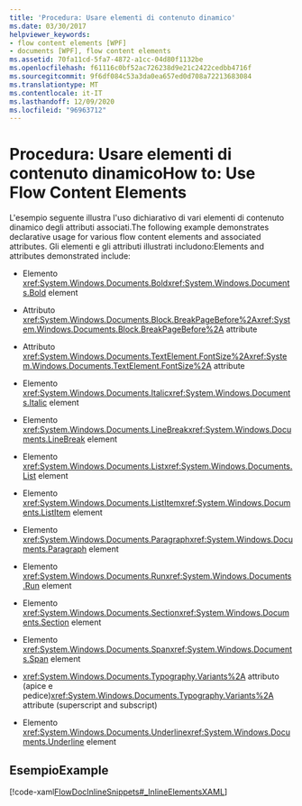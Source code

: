 ```yaml
---
title: 'Procedura: Usare elementi di contenuto dinamico'
ms.date: 03/30/2017
helpviewer_keywords:
- flow content elements [WPF]
- documents [WPF], flow content elements
ms.assetid: 70fa11cd-5fa7-4872-a1cc-04d80f1132be
ms.openlocfilehash: f61116c0bf52ac726238d9e21c2422cedbb4716f
ms.sourcegitcommit: 9f6df084c53a3da0ea657ed0d708a72213683084
ms.translationtype: MT
ms.contentlocale: it-IT
ms.lasthandoff: 12/09/2020
ms.locfileid: "96963712"
---
```

# <a name="how-to-use-flow-content-elements"></a><span data-ttu-id="fbe79-102">Procedura: Usare elementi di contenuto dinamico</span><span class="sxs-lookup"><span data-stu-id="fbe79-102">How to: Use Flow Content Elements</span></span>
<span data-ttu-id="fbe79-103">L'esempio seguente illustra l'uso dichiarativo di vari elementi di contenuto dinamico degli attributi associati.</span><span class="sxs-lookup"><span data-stu-id="fbe79-103">The following example demonstrates declarative usage for various flow content elements and associated attributes.</span></span>  <span data-ttu-id="fbe79-104">Gli elementi e gli attributi illustrati includono:</span><span class="sxs-lookup"><span data-stu-id="fbe79-104">Elements and attributes demonstrated include:</span></span>  
  
- <span data-ttu-id="fbe79-105">Elemento <xref:System.Windows.Documents.Bold></span><span class="sxs-lookup"><span data-stu-id="fbe79-105"><xref:System.Windows.Documents.Bold> element</span></span>  
  
- <span data-ttu-id="fbe79-106">Attributo <xref:System.Windows.Documents.Block.BreakPageBefore%2A></span><span class="sxs-lookup"><span data-stu-id="fbe79-106"><xref:System.Windows.Documents.Block.BreakPageBefore%2A> attribute</span></span>  
  
- <span data-ttu-id="fbe79-107">Attributo <xref:System.Windows.Documents.TextElement.FontSize%2A></span><span class="sxs-lookup"><span data-stu-id="fbe79-107"><xref:System.Windows.Documents.TextElement.FontSize%2A> attribute</span></span>  
  
- <span data-ttu-id="fbe79-108">Elemento <xref:System.Windows.Documents.Italic></span><span class="sxs-lookup"><span data-stu-id="fbe79-108"><xref:System.Windows.Documents.Italic> element</span></span>  
  
- <span data-ttu-id="fbe79-109">Elemento <xref:System.Windows.Documents.LineBreak></span><span class="sxs-lookup"><span data-stu-id="fbe79-109"><xref:System.Windows.Documents.LineBreak> element</span></span>  
  
- <span data-ttu-id="fbe79-110">Elemento <xref:System.Windows.Documents.List></span><span class="sxs-lookup"><span data-stu-id="fbe79-110"><xref:System.Windows.Documents.List> element</span></span>  
  
- <span data-ttu-id="fbe79-111">Elemento <xref:System.Windows.Documents.ListItem></span><span class="sxs-lookup"><span data-stu-id="fbe79-111"><xref:System.Windows.Documents.ListItem> element</span></span>  
  
- <span data-ttu-id="fbe79-112">Elemento <xref:System.Windows.Documents.Paragraph></span><span class="sxs-lookup"><span data-stu-id="fbe79-112"><xref:System.Windows.Documents.Paragraph> element</span></span>  
  
- <span data-ttu-id="fbe79-113">Elemento <xref:System.Windows.Documents.Run></span><span class="sxs-lookup"><span data-stu-id="fbe79-113"><xref:System.Windows.Documents.Run> element</span></span>  
  
- <span data-ttu-id="fbe79-114">Elemento <xref:System.Windows.Documents.Section></span><span class="sxs-lookup"><span data-stu-id="fbe79-114"><xref:System.Windows.Documents.Section> element</span></span>  
  
- <span data-ttu-id="fbe79-115">Elemento <xref:System.Windows.Documents.Span></span><span class="sxs-lookup"><span data-stu-id="fbe79-115"><xref:System.Windows.Documents.Span> element</span></span>  
  
- <span data-ttu-id="fbe79-116"><xref:System.Windows.Documents.Typography.Variants%2A> attributo (apice e pedice)</span><span class="sxs-lookup"><span data-stu-id="fbe79-116"><xref:System.Windows.Documents.Typography.Variants%2A> attribute (superscript and subscript)</span></span>  
  
- <span data-ttu-id="fbe79-117">Elemento <xref:System.Windows.Documents.Underline></span><span class="sxs-lookup"><span data-stu-id="fbe79-117"><xref:System.Windows.Documents.Underline> element</span></span>  
  
## <a name="example"></a><span data-ttu-id="fbe79-118">Esempio</span><span class="sxs-lookup"><span data-stu-id="fbe79-118">Example</span></span>  
 [!code-xaml[FlowDocInlineSnippets#_InlineElementsXAML](~/samples/snippets/csharp/VS_Snippets_Wpf/FlowDocInlineSnippets/CS/document.xaml#_inlineelementsxaml)]
